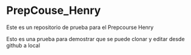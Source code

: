 # PrepCouse_Henry
Este es un repositorio de prueba para el Prepcourse Henry

Esto es una prueba para demostrar que se puede clonar y editar desde github a local